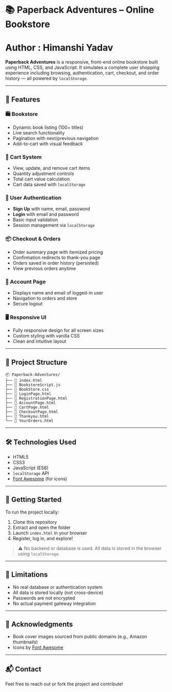 # 📚 Paperback Adventures – Online Bookstore
# Author : Himanshi Yadav

**Paperback Adventures** is a responsive, front-end online bookstore built using HTML, CSS, and JavaScript. It simulates a complete user shopping experience including browsing, authentication, cart, checkout, and order history — all powered by `localStorage`.

---

## 🌟 Features

### 🛍️ Bookstore
- Dynamic book listing (100+ titles)
- Live search functionality
- Pagination with next/previous navigation
- Add-to-cart with visual feedback

### 🛒 Cart System
- View, update, and remove cart items
- Quantity adjustment controls
- Total cart value calculation
- Cart data saved with `localStorage`

### 👥 User Authentication
- **Sign Up** with name, email, password
- **Login** with email and password
- Basic input validation
- Session management via `localStorage`

### 📦 Checkout & Orders
- Order summary page with itemized pricing
- Confirmation redirects to thank-you page
- Orders saved in order history (persisted)
- View previous orders anytime

### 👤 Account Page
- Displays name and email of logged-in user
- Navigation to orders and store
- Secure logout

### 🖥️ Responsive UI
- Fully responsive design for all screen sizes
- Custom styling with vanilla CSS
- Clean and intuitive layout

---

## 📁 Project Structure

```
📦 Paperback-Adventures/
├── 📄 index.html
├── 📄 BookstoreScript.js
├── 📄 BookStore.css
├── 📄 LoginPage.html
├── 📄 RegistrationPage.html
├── 📄 AccountPage.html
├── 📄 CartPage.html
├── 📄 CheckoutPage.html
├── 📄 Thankyou.html
└── 📄 YourOrders.html
```

---

## 🛠️ Technologies Used

- HTML5
- CSS3
- JavaScript (ES6)
- `localStorage` API
- [Font Awesome](https://fontawesome.com/) (for icons)

---

## 🚀 Getting Started

To run the project locally:

1. Clone this repository
2. Extract and open the folder
3. Launch `index.html` in your browser
4. Register, log in, and explore!

> ⚠️ No backend or database is used. All data is stored in the browser using `localStorage`.

---

## 📌 Limitations

- No real database or authentication system
- All data is stored locally (not cross-device)
- Passwords are not encrypted
- No actual payment gateway integration

---

## 🙏 Acknowledgments

- Book cover images sourced from public domains (e.g., Amazon thumbnails)
- Icons by [Font Awesome](https://fontawesome.com/)

---

## 📬 Contact

Feel free to reach out or fork the project and contribute!
